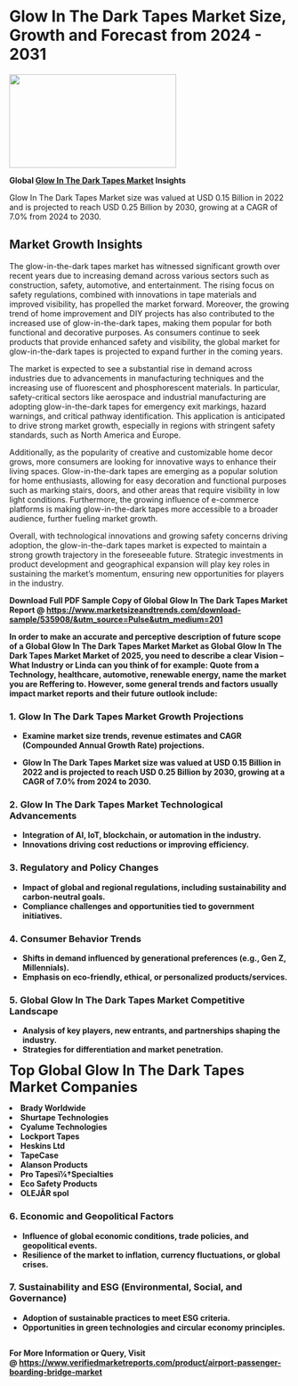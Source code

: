 <H1>Glow In The Dark Tapes Market Size, Growth and Forecast from 2024 - 2031</H1><img class="aligncenter size-medium wp-image-584254" src="https://thirdeyenews.in/wp-content/uploads/2024/09/Global-Market-Research-300x168.jpeg" alt="" width="300" height="168" /><p><strong>Global&nbsp;<a href="https://www.marketsizeandtrends.com/download-sample/535908/&amp;utm_source=Pulse&amp;utm_medium=201">Glow In The Dark Tapes Market</a> Insights</strong></p><p>Glow In The Dark Tapes Market size was valued at USD 0.15 Billion in 2022 and is projected to reach USD 0.25 Billion by 2030, growing at a CAGR of 7.0% from 2024 to 2030.</p><p><h2>Market Growth Insights</h2> <p>The glow-in-the-dark tapes market has witnessed significant growth over recent years due to increasing demand across various sectors such as construction, safety, automotive, and entertainment. The rising focus on safety regulations, combined with innovations in tape materials and improved visibility, has propelled the market forward. Moreover, the growing trend of home improvement and DIY projects has also contributed to the increased use of glow-in-the-dark tapes, making them popular for both functional and decorative purposes. As consumers continue to seek products that provide enhanced safety and visibility, the global market for glow-in-the-dark tapes is projected to expand further in the coming years.</p> <p><strong></strong></p> <p>The market is expected to see a substantial rise in demand across industries due to advancements in manufacturing techniques and the increasing use of fluorescent and phosphorescent materials. In particular, safety-critical sectors like aerospace and industrial manufacturing are adopting glow-in-the-dark tapes for emergency exit markings, hazard warnings, and critical pathway identification. This application is anticipated to drive strong market growth, especially in regions with stringent safety standards, such as North America and Europe.</p> <p>Additionally, as the popularity of creative and customizable home decor grows, more consumers are looking for innovative ways to enhance their living spaces. Glow-in-the-dark tapes are emerging as a popular solution for home enthusiasts, allowing for easy decoration and functional purposes such as marking stairs, doors, and other areas that require visibility in low light conditions. Furthermore, the growing influence of e-commerce platforms is making glow-in-the-dark tapes more accessible to a broader audience, further fueling market growth.</p> <p>Overall, with technological innovations and growing safety concerns driving adoption, the glow-in-the-dark tapes market is expected to maintain a strong growth trajectory in the foreseeable future. Strategic investments in product development and geographical expansion will play key roles in sustaining the market’s momentum, ensuring new opportunities for players in the industry.</p> <p><strong></p><p><span class=""><strong>Download Full PDF Sample Copy of Global Glow In The Dark Tapes Market Report</strong> @ <a href="https://www.marketsizeandtrends.com/download-sample/535908/&amp;utm_source=Pulse&amp;utm_medium=201" target="_blank">https://www.marketsizeandtrends.com/download-sample/535908/&amp;utm_source=Pulse&amp;utm_medium=201</a></span></p><p>In order to make an accurate and perceptive description of future scope of a Global&nbsp;Glow In The Dark Tapes Market Market as Global&nbsp;Glow In The Dark Tapes Market Market of 2025, you need to describe a clear Vision &ndash; What Industry or Linda can you think of for example: Quote from a Technology, healthcare, automotive, renewable energy, name the market you are Reffering to. However, some general trends and factors usually impact market reports and their future outlook include:</p><h3>1.&nbsp;<strong>Glow In The Dark Tapes Market Growth Projections</strong></h3><ul><li>Examine market size trends, revenue estimates and CAGR (Compounded Annual Growth Rate) projections.</li><li><p>Glow In The Dark Tapes Market size was valued at USD 0.15 Billion in 2022 and is projected to reach USD 0.25 Billion by 2030, growing at a CAGR of 7.0% from 2024 to 2030.</p></li></ul><h3>2.&nbsp;<strong>Glow In The Dark Tapes Market Technological Advancements</strong></h3><ul><li>Integration of AI, IoT, blockchain, or automation in the industry.</li><li>Innovations driving cost reductions or improving efficiency.</li></ul><h3>3.&nbsp;<strong>Regulatory and Policy Changes</strong></h3><ul><li>Impact of global and regional regulations, including sustainability and carbon-neutral goals.</li><li>Compliance challenges and opportunities tied to government initiatives.</li></ul><h3>4.&nbsp;<strong>Consumer Behavior Trends</strong></h3><ul><li>Shifts in demand influenced by generational preferences (e.g., Gen Z, Millennials).</li><li>Emphasis on eco-friendly, ethical, or personalized products/services.</li></ul><h3>5.&nbsp;<strong>Global Glow In The Dark Tapes Market Competitive Landscape</strong></h3><ul><li>Analysis of key players, new entrants, and partnerships shaping the industry.</li><li>Strategies for differentiation and market penetration.</li></ul><p data-pm-slice="1 1 []"><span style="color: inherit; font-family: inherit; font-size: 25px;">Top Global Glow In The Dark Tapes Market Companies</span></p><div class="" data-test-id=""><p><li>Brady Worldwide</li><li> Shurtape Technologies</li><li> Cyalume Technologies</li><li> Lockport Tapes</li><li> Heskins Ltd</li><li> TapeCase</li><li> Alanson Products</li><li> Pro Tapesï¼†Specialties</li><li> Eco Safety Products</li><li> OLEJÃR spol</li></p></div><h3>6.&nbsp;<strong>Economic and Geopolitical Factors</strong></h3><ul><li>Influence of global economic conditions, trade policies, and geopolitical events.</li><li>Resilience of the market to inflation, currency fluctuations, or global crises.</li></ul><h3>7.&nbsp;<strong>Sustainability and ESG (Environmental, Social, and Governance)</strong></h3><ul><li>Adoption of sustainable practices to meet ESG criteria.</li><li>Opportunities in green technologies and circular economy principles.</li></ul><h2><strong style="font-size: 14px;">For More Information or Query, Visit @&nbsp;</strong><a style="background-color: #ffffff; font-size: 14px;" href="https://www.marketsizeandtrends.com/report/glow-in-the-dark-tapes-market/" target="_blank">https://www.verifiedmarketreports.com/product/airport-passenger-boarding-bridge-market</a></h2>
